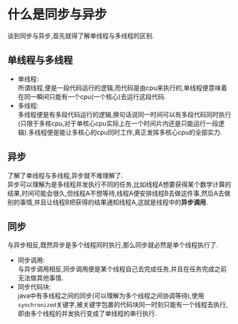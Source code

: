 # 什么是同步与异步  
谈到同步与异步,首先就得了解单线程与多线程的区别.
## 单线程与多线程  

- 单线程:  
  所谓线程,便是一段代码运行的逻辑,而代码是由cpu来执行的,单线程便意味着在同一瞬间只能有一个cpu(一个核心)去运行这段代码.
- 多线程:  
  多线程便是有多段代码运行的逻辑,换句话说同一时间可以有多段代码同时执行(只限于多核cpu,对于单核心cpu实际上在一个时间片内还是只能运行一段逻辑).多线程便是能让多核心的cpu同时工作,真正发挥多核心cpu的全部实力.  

## 异步  
了解了单线程与多线程,异步就不难理解了.  
异步可以理解为是多线程并发执行不同的任务,比如线程A想要获得某个数学计算的结果,时间可能会很久,但线程A不想等待,线程A便安排线程B去做这件事,然后A去做别的事情,并且让线程B把获得的结果通知线程A,这就是线程中的**异步调用**.  

## 同步  
与异步相反,既然异步是多个线程同时执行,那么同步就必然是单个线程执行了.  
- 同步调用:  
  与异步调用相反,同步调用便是某个线程自己去完成任务,并且在任务完成之前无法做其他事情.
- 同步代码块:  
  java中有多线程之间的同步(可以理解为多个线程之间协调等待),使用`synchronized`关键字,被关键字包裹的代码块同一时刻只能有一个线程去执行,即由多个线程的并发执行变成了单线程的串行执行.
